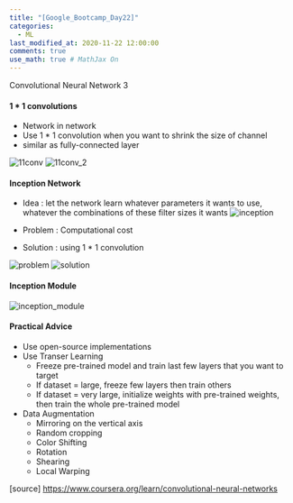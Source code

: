 ```yaml
---
title: "[Google_Bootcamp_Day22]"
categories: 
  - ML
last_modified_at: 2020-11-22 12:00:00
comments: true
use_math: true # MathJax On
---
```


Convolutional Neural Network 3

#### 1 * 1 convolutions
- Network in network
- Use 1 * 1 convolution when you want to shrink the size of channel
- similar as fully-connected layer

![11conv](https://user-images.githubusercontent.com/62474292/100852032-47a50500-34c9-11eb-971e-3879af508b0c.png)
![11conv_2](https://user-images.githubusercontent.com/62474292/100852027-4673d800-34c9-11eb-8595-67831212ef3f.png)

#### Inception Network
- Idea : let the network learn whatever parameters it wants to use, whatever the combinations of these filter sizes it wants
![inception](https://user-images.githubusercontent.com/62474292/100852018-44117e00-34c9-11eb-84e7-5fa62cab7954.png)

- Problem : Computational cost
- Solution : using 1 * 1 convolution

![problem](https://user-images.githubusercontent.com/62474292/100852036-48d63200-34c9-11eb-8fc5-67bee8ef917e.png)
![solution](https://user-images.githubusercontent.com/62474292/100852022-4542ab00-34c9-11eb-9317-22fdd72e6695.png)

#### Inception Module
![inception_module](https://user-images.githubusercontent.com/62474292/100852007-4247ba80-34c9-11eb-9016-d9dece5faf3e.png)

#### Practical Advice
- Use open-source implementations
- Use Transer Learning
  - Freeze pre-trained model and train last few layers that you want to target
  - If dataset = large, freeze few layers then train others
  - If dataset = very large, initialize weights with pre-trained weights, then train the whole pre-trained model
- Data Augmentation
  - Mirroring on the vertical axis
  - Random cropping
  - Color Shifting
  - Rotation
  - Shearing
  - Local Warping
 
 
[source] https://www.coursera.org/learn/convolutional-neural-networks
